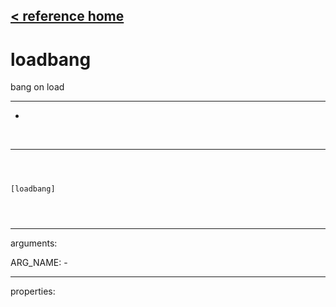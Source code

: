 [< reference home](ceammc_lib.html)
---

# loadbang


bang on load

---

-
<br>


---


```



[loadbang]


            
```

---
arguments:

ARG_NAME: -<br>

---
properties:



